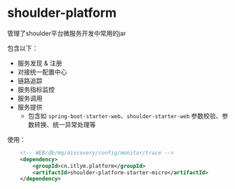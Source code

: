 # shoulder-platform

管理了shoulder平台微服务开发中常用的jar

包含以下：
- 服务发现 & 注册
- 对接统一配置中心
- 链路追踪
- 服务指标监控
- 服务调用
- 服务提供
    - 包含如 `spring-boot-starter-web`、`shoulder-starter-web` 参数校验、参数转换、统一异常处理等
 

使用：

```xml
    <!-- WEB/db/mq/discovery/config/monitor/trace -->
    <dependency>
        <groupId>cn.itlym.platform</groupId>
        <artifactId>shoulder-platform-starter-micro</artifactId>
    </dependency>
```